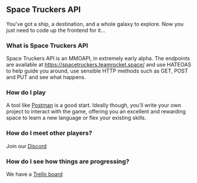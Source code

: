 ## Space Truckers API

You've got a ship, a destination, and a whole galaxy to explore. Now you just need to code up the frontend for it...

### What is Space Truckers API

Space Truckers API is an MMOAPI, in extremely early alpha. The endpoints are available at <https://spacetruckers.teamrocket.space/> and use HATEOAS to help guide you around, use sensible HTTP methods such as GET, POST and PUT and see what happens.

### How do I play

A tool like [Postman](https://www.postman.com/) is a good start. Ideally though, you'll write your own project to interact with the game, offering you an excellent and rewarding space to learn a new language or flex your existing skills.

### How do I meet other players?

Join our [Discord](https://discord.gg/bFvNnfQbjX)

### How do I see how things are progressing?

We have a [Trello board](https://trello.com/b/0vQWZOmf/space-truckers-api)
